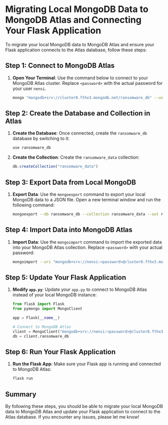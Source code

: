 # Migrating Local MongoDB Data to MongoDB Atlas and Connecting Your Flask Application

To migrate your local MongoDB data to MongoDB Atlas and ensure your Flask application connects to the Atlas database, follow these steps:

## Step 1: Connect to MongoDB Atlas

1. **Open Your Terminal**: Use the command below to connect to your MongoDB Atlas cluster. Replace `<password>` with the actual password for your user `nensi`.

   ```bash
   mongo "mongodb+srv://cluster0.fthx3.mongodb.net/ransomware_db" --username nensi --password <password>
   ```

## Step 2: Create the Database and Collection in Atlas

1. **Create the Database**:
   Once connected, create the `ransomware_db` database by switching to it:

   ```javascript
   use ransomware_db
   ```

2. **Create the Collection**:
   Create the `ransomware_data` collection:

   ```javascript
   db.createCollection("ransomware_data")
   ```

## Step 3: Export Data from Local MongoDB

1. **Export Data**:
   Use the `mongoexport` command to export your local MongoDB data to a JSON file. Open a new terminal window and run the following command:

   ```bash
   mongoexport --db ransomware_db --collection ransomware_data --out ransomware_data.json
   ```

## Step 4: Import Data into MongoDB Atlas

1. **Import Data**:
   Use the `mongoimport` command to import the exported data into your MongoDB Atlas collection. Replace `<password>` with your actual password:

   ```bash
   mongoimport --uri "mongodb+srv://nensi:<password>@cluster0.fthx3.mongodb.net/ransomware_db" --collection ransomware_data --file ransomware_data.json
   ```

## Step 5: Update Your Flask Application

1. **Modify `app.py`**:
   Update your `app.py` to connect to MongoDB Atlas instead of your local MongoDB instance:

   ```python
   from flask import Flask
   from pymongo import MongoClient

   app = Flask(__name__)

   # Connect to MongoDB Atlas
   client = MongoClient("mongodb+srv://nensi:<password>@cluster0.fthx3.mongodb.net/ransomware_db")
   db = client.ransomware_db
   ```

## Step 6: Run Your Flask Application

1. **Run the Flask App**:
   Make sure your Flask app is running and connected to MongoDB Atlas:

   ```bash
   flask run
   ```

## Summary

By following these steps, you should be able to migrate your local MongoDB data to MongoDB Atlas and update your Flask application to connect to the Atlas database. If you encounter any issues, please let me know!
```
